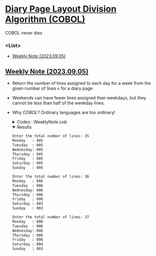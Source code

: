 # [Diary Page Layout Division Algorithm (COBOL)](../../README.md#cobol)

COBOL never dies


### \<List>

- [Weekly Note (2023.09.05)](#weekly-note-20230905)


## [Weekly Note (2023.09.05)](#list)

- Return the number of lines assigned to each day for a week from the given number of lines `n` for a diary page
- Weekends can have fewer lines assigned than weekdays, but they cannot be less than half of the weekday lines.
- Why *COBOL*? Ordinary languages are too ordinary!

  <details>
    <summary>Codes : WeeklyNote.cob</summary>

  ```cobol
        IDENTIFICATION DIVISION.
            PROGRAM-ID. WeeklyNote.
  ```
  ```cobol
        DATA DIVISION.
            WORKING-STORAGE SECTION.
                01 n        PIC 9(3).
                01 weekdays PIC 9(3).
                01 weekends PIC 9(3).
                01 saturday PIC 9(3).
                01 sunday   PIC 9(3).
  ```
  ```cobol
        PROCEDURE DIVISION.
            DISPLAY "Enter the total number of lines: " NO ADVANCING
            ACCEPT n.

            COMPUTE weekdays = n / 6.
            COMPUTE weekends = n - (weekdays * 5).
            IF FUNCTION MOD(weekends, 2) = 1 THEN
                COMPUTE saturday = (weekends / 2) + 1
            ELSE
                COMPUTE saturday = weekends / 2
            END-IF.
            COMPUTE sunday = weekends - saturday.

            DISPLAY "Monday   : " weekdays
            DISPLAY "Tuesday  : " weekdays
            DISPLAY "Wednesday: " weekdays
            DISPLAY "Thursday : " weekdays
            DISPLAY "Friday   : " weekdays
            DISPLAY "Saturday : " saturday
            DISPLAY "Sunday   : " sunday.

            STOP RUN.
  ```
  </details>

  <details open="">
    <summary>Results</summary>

  ```txt
  Enter the total number of lines: 35
  Monday   : 005
  Tuesday  : 005
  Wednesday: 005
  Thursday : 005
  Friday   : 005
  Saturday : 005
  Sunday   : 005
  ```
  ```txt
  Enter the total number of lines: 36
  Monday   : 006
  Tuesday  : 006
  Wednesday: 006
  Thursday : 006
  Friday   : 006
  Saturday : 003
  Sunday   : 003
  ```
  ```txt
  Enter the total number of lines: 37
  Monday   : 006
  Tuesday  : 006
  Wednesday: 006
  Thursday : 006
  Friday   : 006
  Saturday : 004
  Sunday   : 003
  ```
  </details>
